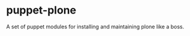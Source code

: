 puppet-plone
============

A set of puppet modules for installing and maintaining plone like a boss.
